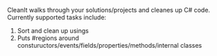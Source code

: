 CleanIt walks through your solutions/projects and cleanes up C# code. Currently supported tasks include:
1. Sort and clean up usings
2. Puts #regions around constuructors/events/fields/properties/methods/internal classes
